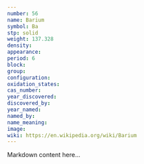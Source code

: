 ```yaml
---
number: 56
name: Barium
symbol: Ba
stp: solid
weight: 137.328
density:
appearance:
period: 6
block:
group:
configuration:
oxidation_states:
cas_number:
year_discovered:
discovered_by:
year_named:
named_by:
name_meaning:
image:
wiki: https://en.wikipedia.org/wiki/Barium
---
```


Markdown content here...
